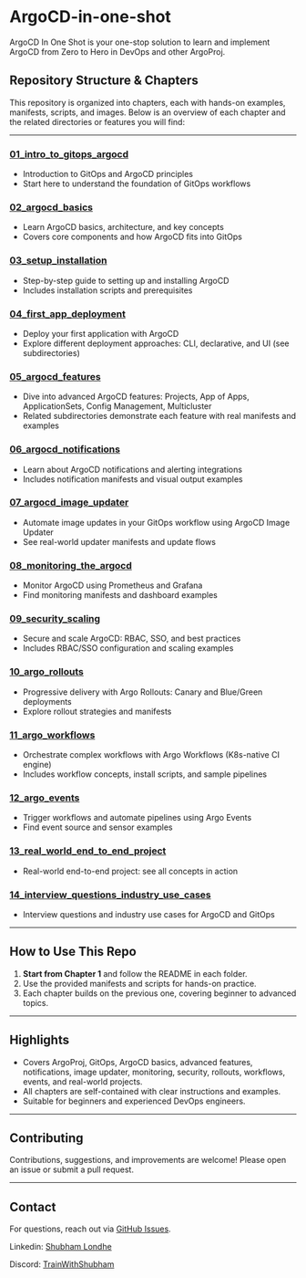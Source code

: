 # ArgoCD-in-one-shot

ArgoCD In One Shot is your one-stop solution to learn and implement ArgoCD from Zero to Hero in DevOps and other ArgoProj.

## Repository Structure & Chapters


This repository is organized into chapters, each with hands-on examples, manifests, scripts, and images. Below is an overview of each chapter and the related directories or features you will find:

---


### [01_intro_to_gitops_argocd](./01_intro_to_gitops_argocd/)
* Introduction to GitOps and ArgoCD principles
* Start here to understand the foundation of GitOps workflows


### [02_argocd_basics](./02_argocd_basics/)
* Learn ArgoCD basics, architecture, and key concepts
* Covers core components and how ArgoCD fits into GitOps


### [03_setup_installation](./03_setup_installation/)
* Step-by-step guide to setting up and installing ArgoCD
* Includes installation scripts and prerequisites


### [04_first_app_deployment](./04_first_app_deployment/)
* Deploy your first application with ArgoCD
* Explore different deployment approaches: CLI, declarative, and UI (see subdirectories)


### [05_argocd_features](./05_argocd_features/)
* Dive into advanced ArgoCD features: Projects, App of Apps, ApplicationSets, Config Management, Multicluster
* Related subdirectories demonstrate each feature with real manifests and examples


### [06_argocd_notifications](./06_argocd_notifications/)
* Learn about ArgoCD notifications and alerting integrations
* Includes notification manifests and visual output examples


### [07_argocd_image_updater](./07_argocd_image_updater/)
* Automate image updates in your GitOps workflow using ArgoCD Image Updater
* See real-world updater manifests and update flows


### [08_monitoring_the_argocd](./08_monitoring_the_argocd/)
* Monitor ArgoCD using Prometheus and Grafana
* Find monitoring manifests and dashboard examples


### [09_security_scaling](./09_security_scaling/)
* Secure and scale ArgoCD: RBAC, SSO, and best practices
* Includes RBAC/SSO configuration and scaling examples


### [10_argo_rollouts](./10_argo_rollouts/)
* Progressive delivery with Argo Rollouts: Canary and Blue/Green deployments
* Explore rollout strategies and manifests


### [11_argo_workflows](./11_argo_workflows/)
* Orchestrate complex workflows with Argo Workflows (K8s-native CI engine)
* Includes workflow concepts, install scripts, and sample pipelines


### [12_argo_events](./12_argo_events/)
* Trigger workflows and automate pipelines using Argo Events
* Find event source and sensor examples


### [13_real_world_end_to_end_project](./13_real_world_end_to_end_project/)
* Real-world end-to-end project: see all concepts in action


### [14_interview_questions_industry_use_cases](./14_interview_questions_industry_use_cases/)
* Interview questions and industry use cases for ArgoCD and GitOps

---

## How to Use This Repo

1. **Start from Chapter 1** and follow the README in each folder.
2. Use the provided manifests and scripts for hands-on practice.
3. Each chapter builds on the previous one, covering beginner to advanced topics.

---

## Highlights

- Covers ArgoProj, GitOps, ArgoCD basics, advanced features, notifications, image updater, monitoring, security, rollouts, workflows, events, and real-world projects.
- All chapters are self-contained with clear instructions and examples.
- Suitable for beginners and experienced DevOps engineers.

---

## Contributing

Contributions, suggestions, and improvements are welcome! Please open an issue or submit a pull request.

---

## Contact

For questions, reach out via [GitHub Issues](https://github.com/LondheShubham153/argocd-in-one-shot/issues).

Linkedin: [Shubham Londhe](https://linkedin.com/in/shubhamlondhe1996)

Discord: [TrainWithShubham](https://discord.gg/wmtaqTUmhW)